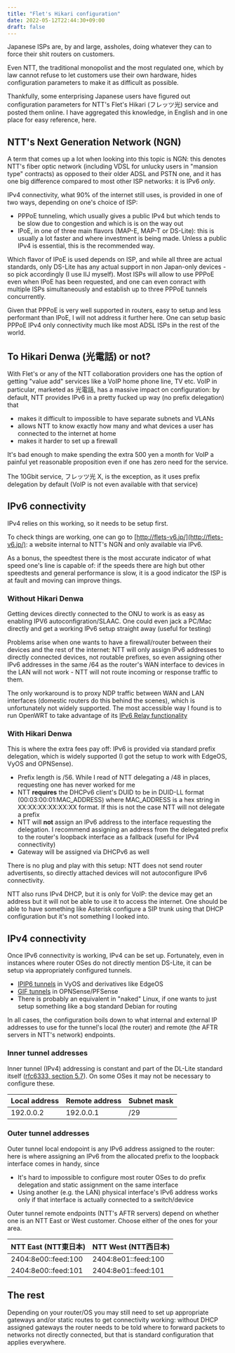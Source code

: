 ```yaml
---
title: "Flet's Hikari configuration"
date: 2022-05-12T22:44:30+09:00
draft: false
---
```


Japanese ISPs are, by and large, assholes, doing whatever they can to force their shit routers on customers.

Even NTT, the traditional monopolist and the most regulated one, which by law cannot refuse to let customers use their own hardware, hides configuration parameters to make it as difficult as possible.

Thankfully, some enterprising Japanese users have figured out configuration parameters for NTT's Flet's Hikari (フレッツ光) service and posted them online. I have aggregated this knowledge, in English and in one place for easy reference, here.

## NTT's Next Generation Network (NGN)

A term that comes up a lot when looking into this topic is NGN: this denotes NTT's fiber optic network (including VDSL for unlucky users in "mansion type" contracts) as opposed to their older ADSL and PSTN one, and it has one big difference compared to most other ISP networks: it is IPv6 *only*.

IPv4 connectivity, what 90% of the internet still uses, is provided in one of two ways, depending on one's choice of ISP:

- PPPoE tunneling, which usually gives a public IPv4 but which tends to be slow due to congestion and which is is on the way out
- IPoE, in one of three main flavors (MAP-E, MAP-T or DS-Lite): this is usually a lot faster and where investment is being made. Unless a public IPv4 is essential, this is the recommended way.

Which flavor of IPoE is used depends on ISP, and while all three are actual standards, only DS-Lite has any actual support in non Japan-only devices - so pick accordingly (I use IIJ myself). Most ISPs will allow to use PPPoE even when IPoE has been requested, and one can even conract with multiple ISPs simultaneously and establish up to three PPPoE tunnels concurrently.

Given that PPPoE is very well supported in routers, easy to setup and less performant than IPoE, I will not address it further here. One can setup basic PPPoE IPv4 only connectivity much like most ADSL ISPs in the rest of the world.

## To Hikari Denwa (光電話) or not?

With Flet's or any of the NTT collaboration providers one has the option of getting "value add" services like a VoIP home phone line, TV etc. VoIP in particular, marketed as 光電話, has a massive impact on configuration: by default, NTT provides IPv6 in a pretty fucked up way (no prefix delegation) that

- makes it difficult to impossible to have separate subnets and VLANs
- allows NTT to know exactly how many and what devices a user has connected to the internet at home
- makes it harder to set up a firewall

It's bad enough to make spending the extra 500 yen a month for VoIP a painful yet reasonable proposition even if one has zero need for the service.

The 10Gbit service, フレッツ光 X, is the exception, as it uses prefix delegation by default (VoIP is not even available with that service)

## IPv6 connectivity

IPv4 relies on this working, so it needs to be setup first.

To check things are working, one can go to [http://flets-v6.jp/](http://flets-v6.jp/): a website internal to NTT's NGN and only available via IPv6.

As a bonus, the speedtest there is the most accurate indicator of what speed one's line is capable of: if the speeds there are high but other speedtests and general performance is slow, it is a good indicator the ISP is at fault and moving can improve things.

### Without Hikari Denwa

Getting devices directly connected to the ONU to work is as easy as enabling IPV6 autoconfigration/SLAAC. One could even jack a PC/Mac directly and get a working IPv6 setup straight away (useful for testing)

Problems arise when one wants to have a firewall/router between their devices and the rest of the internet: NTT will only assign IPv6 addresses to directly connected devices, not routable prefixes, so even assigning other IPv6 addresses in the same /64 as the router's WAN interface to devices in the LAN will not work - NTT will not route incoming or response traffic to them.

The only workaround is to proxy NDP traffic between WAN and LAN interfaces (domestic routers do this behind the scenes), which is unfortunately not widely supported. The most accessible way I found is to run OpenWRT to take advantage of its [IPv6 Relay functionality](https://openwrt.org/docs/guide-user/network/ipv6/configuration#ipv6_relay)

### With Hikari Denwa

This is where the extra fees pay off: IPv6 is provided via standard prefix delegation, which is widely supported (I got the setup to work with EdgeOS, VyOS and OPNSense).

- Prefix length is /56. While I read of NTT delegating a /48 in places, requesting one has never worked for me
- NTT **requires** the DHCPv6 client's DUID to be in DUID-LL format (00:03:00:01:MAC_ADDRESS) where MAC_ADDRESS is a hex string in XX:XX:XX:XX:XX:XX format. If this is not the case NTT will not delegate a prefix
- NTT will **not** assign an IPv6 address to the interface requesting the delegation. I recommend assigning an address from the delegated prefix to the router's loopback interface as a fallback (useful for IPv4 connectivity)
- Gateway will be assigned via DHCPv6 as well

There is no plug and play with this setup: NTT does not send router advertisents, so directly attached devices will not autoconfigure IPv6 connectivity.

NTT also runs IPv4 DHCP, but it is only for VoIP: the device may get an address but it will not be able to use it to access the internet. One should be able to have something like Asterisk configure a SIP trunk using that DHCP configuration but it's not something I looked into.

## IPv4 connectivity

Once IPv6 connectivity is working, IPv4 can be set up. Fortunately, even in instances where router OSes do not directly mention DS-Lite, it can be setup via appropriately configured tunnels.

- [IPIP6 tunnels](https://docs.vyos.io/en/latest/configuration/interfaces/tunnel.html#ipip6) in VyOS and derivatives like EdgeOS 
- [GIF tunnels](https://docs.opnsense.org/manual/other-interfaces.html#gif) in OPNSense/PFSense
- There is probably an equivalent in "naked" Linux, if one wants to just setup something like a bog standard Debian for routing

In all cases, the configuration boils down to what internal and external IP addresses to use for the tunnel's local (the router) and remote (the AFTR servers in NTT's network) endpoints.

### Inner tunnel addresses

Inner tunnel (IPv4) addressing is constant and part of the DL-Lite standard itself ([rfc6333, section 5.7](https://www.rfc-editor.org/rfc/rfc6333)). On some OSes it may not be necessary to configure these.

Local address | Remote address | Subnet mask
--------------|----------------|-------------
192.0.0.2     | 192.0.0.1      | /29

### Outer tunnel addresses

Outer tunnel local endopoint is any IPv6 address assigned to the router: here is where assigning an IPv6 from the allocated prefix to the loopback interface comes in handy, since

- It's hard to impossible to configure most router OSes to do prefix delegation and static assignment on the same interface
- Using another (e.g. the LAN) physical interface's IPv6 address works only if that interface is actually connected to a switch/device

Outer tunnel remote endpoints (NTT's AFTR servers) depend on whether one is an NTT East or West customer. Choose either of the ones for your area.

NTT East (NTT東日本) | NTT West (NTT西日本)
---------------------|--------------------
2404:8e00::feed:100  | 2404:8e01::feed:100
2404:8e00::feed:101  | 2404:8e01::feed:101

## The rest

Depending on your router/OS you may still need to set up appropriate gateways and/or static routes to get connectivity working: without DHCP assigned gateways the router needs to be told where to forward packets to networks not directly connected, but that is standard configuration that applies everywhere.